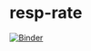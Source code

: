 # resp-rate
[![Binder](https://mybinder.org/badge_logo.svg)](https://mybinder.org/v2/gh/kejiak/resp-rate/HEAD)
